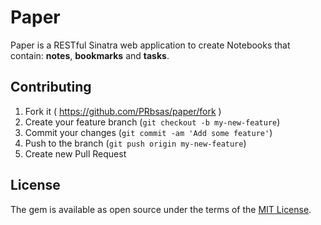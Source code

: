 # Paper

Paper is a RESTful Sinatra web application to create Notebooks that contain: **notes**, **bookmarks** and **tasks**.

## Contributing

1. Fork it ( https://github.com/PRbsas/paper/fork )
2. Create your feature branch (`git checkout -b my-new-feature`)
3. Commit your changes (`git commit -am 'Add some feature'`)
4. Push to the branch (`git push origin my-new-feature`)
5. Create new Pull Request

## License

The gem is available as open source under the terms of the [MIT License](https://opensource.org/licenses/MIT).
